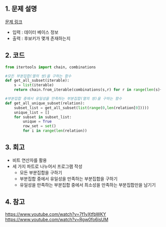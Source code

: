 ## 1. 문제 설명

[문제 링크](https://programmers.co.kr/learn/courses/30/lessons/42890)

- 입력 : 데이터 베이스 정보
- 출력 : 후보키가 몇개 존재하는지

## 2. 코드

```python
from itertools import chain, combinations

#모든 부분집합(열의 쌍)을 구하는 함수
def get_all_subset(iterable):
    s = list(iterable)
    return chain.from_iterable(combinations(s,r) for r in range(len(s)+1))

#부분집합 중에서 유일성을 만족하는 부분집합(열의 쌍)을 구하는 함수
def get_all_unique_subset(relation):
    subset_list = get_all_subset(list(range(0,len(relation[0]))))
    unique_list = []
    for subset in subset_list:
        unique = True
        row_set = set()
        for i in range(len(relation))

```

## 3. 회고

- 비트 연산자를 활용
- 세 가지 파트로 나누어서 프로그램 작성
  - 모든 부분집합을 구하기
  - 부분집합 중에서 유일성을 만족하는 부분집합을 구하기
  - 유일성을 만족하는 부분집합 중에서 최소성을 만족하는 부분집합만을 남기기

## 4. 참고

https://www.youtube.com/watch?v=7f1yXtfbWKY
https://www.youtube.com/watch?v=Rgw0fo6isUM
